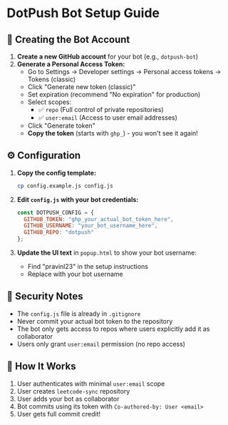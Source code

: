 # DotPush Bot Setup Guide

## 🤖 Creating the Bot Account

1. **Create a new GitHub account** for your bot (e.g., `dotpush-bot`)
2. **Generate a Personal Access Token:**
   - Go to Settings → Developer settings → Personal access tokens → Tokens (classic)
   - Click "Generate new token (classic)"
   - Set expiration (recommend "No expiration" for production)
   - Select scopes:
     - ✅ `repo` (Full control of private repositories)
     - ✅ `user:email` (Access to user email addresses)
   - Click "Generate token"
   - **Copy the token** (starts with `ghp_`) - you won't see it again!

## ⚙️ Configuration

1. **Copy the config template:**
   ```bash
   cp config.example.js config.js
   ```

2. **Edit `config.js` with your bot credentials:**
   ```javascript
   const DOTPUSH_CONFIG = {
     GITHUB_TOKEN: "ghp_your_actual_bot_token_here",
     GITHUB_USERNAME: "your_bot_username_here", 
     GITHUB_REPO: "dotpush"
   };
   ```

3. **Update the UI text** in `popup.html` to show your bot username:
   - Find "pravinl23" in the setup instructions
   - Replace with your bot username

## 🔐 Security Notes

- The `config.js` file is already in `.gitignore` 
- Never commit your actual bot token to the repository
- The bot only gets access to repos where users explicitly add it as collaborator
- Users only grant `user:email` permission (no repo access)

## 🚀 How It Works

1. User authenticates with minimal `user:email` scope
2. User creates `leetcode-sync` repository
3. User adds your bot as collaborator  
4. Bot commits using its token with `Co-authored-by: User <email>`
5. User gets full commit credit! 